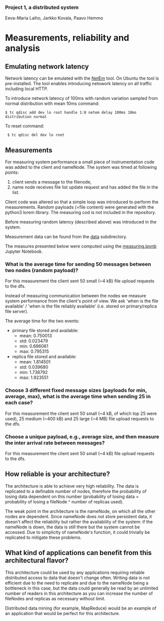
### Project 1, a distributed system
Eeva-Maria Laiho, Jarkko Kovala, Paavo Hemmo


# Measurements, reliability and analysis

## Emulating network latency

Network latency can be emulated with the [NetEm](https://wiki.linuxfoundation.org/networking/netem) tool. On Ubuntu the tool is pre-installed. The tool enables introducing netowork latency on all traffic including local HTTP.

To introduce network latency of 100ms with random variation sampled from normal distribution with mean 10ms command:

``` $ tc qdisc add dev lo root handle 1:0 netem delay 100ms 10ms distribution normal ```

To reset command:

``` $ tc qdisc del dev lo root```

## Measurements

For measuring system performance a small piece of instrumentation code was added to the client and nameNode. The system was timed at following points: 
1) client sends a message to the filenode, 
2) name node receives file list update request and has added the file in the list. 

Client code was altered so that a simple loop was introduced to perform the measurements. Random payloads (=file content) were generated with the python3 lorem library. The measuring cod is not included in the repository.

Before measuring random latency (described above) was introduced in the system.

Measurement data can be found from the [data](./data/mean_110ms_latency) subdirectory.

The measures presented below were computed using the [measuring.ipynb](./measuring.ipynb) Jupyter Notebook.

### What is the average time for sending 50 messages between two nodes (random payload)?

For this measurement the client sent 50 small (~4 kB) file upload requests to the dfs. 

Instead of measuring communication between the nodes we measure system performance from the client's point of view. We ask 'when is the file available' / 'when is the file reliably available'  (i.e. stored on primary/replica file server).

The average time for the two events:

* primary file stored and available:
    * mean: 0.750013
    * std: 0.023479
    * min: 0.696061
    * max: 0.795315
* replica file stored and available: 
    * mean: 1.814501
    * std: 0.039680
    * min: 1.738792
    * max: 1.923551

### Choose 3 different fixed message sizes (payloads for min, average, max), what is the average time when sending 25 in each case?

For this measurement the client sent 50 small (~4 kB, of which top 25 were used), 25 medium (~400 kB) and 25 large (~4 MB) file upload requests to the dfs. 

### Choose a unique payload, e.g., average size, and then measure the inter arrival rate between messages?

For this measurement the client sent 50 small (~4 kB) file upload requests to the dfs. 

## How reliable is your architecture? 

The architecture is able to achieve very high reliability. The data is replicated to a definable number of nodes, therefore the probability of losing data dependent on this number (probability of losing data = probability of losing a fileNode ^ number of replicas used).

The weak point in the architecture is the nameNode, on which all the other nodes are dependent. Since nameNode does not store persistent data, it doesn't affect the reliability but rather the availability of the system: if the nameNode is down, the data is still there but the system cannot be accessed. Due to simplicity of nameNode's function, it could trivially be replicated to mitigate these problems.

## What kind of applications can benefit from this architectural flavor?

This architecture could be used by any applications requiring reliable distributed access to data that doesn't change often. Writing data is not efficient due to the need to replicate and due to the nameNode being a bottleneck in this case, but the data could generally be read by an unlimited number of readers in this architecture as you can increase the number of fileNodes and replicas as necessary without limit. 

Distributed data mining (for example, MapReduce) would be an example of an application that would be perfect for this architecture.
